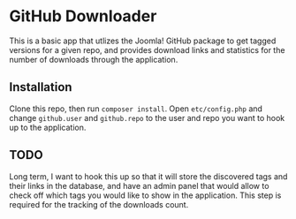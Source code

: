 # GitHub Downloader

This is a basic app that utlizes the Joomla! GitHub package to get tagged versions for a given repo,
and provides download links and statistics for the number of downloads through the application.

## Installation

Clone this repo, then run `composer install`. Open `etc/config.php` and change `github.user` and `github.repo` to the
user and repo you want to hook up to the application.

## TODO

Long term, I want to hook this up so that it will store the discovered tags and their links in the database, and
have an admin panel that would allow to check off which tags you would like to show in the application. This step
is required for the tracking of the downloads count.